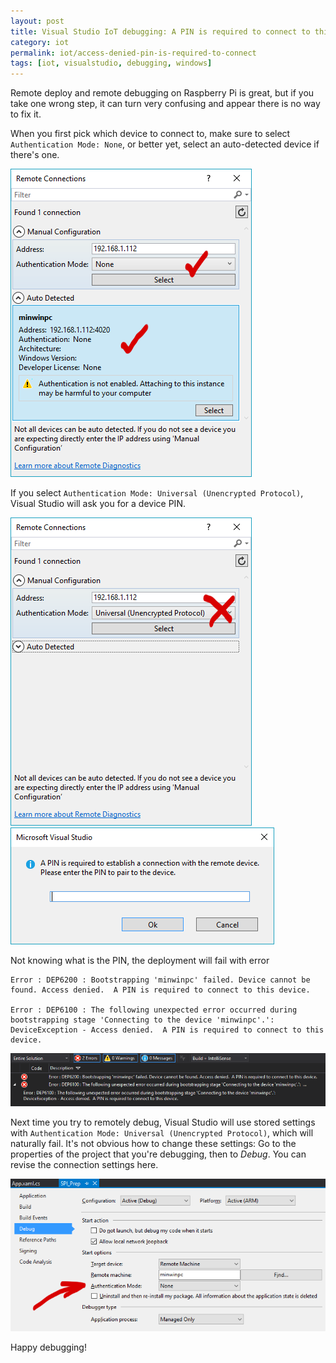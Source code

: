 ```yaml
---
layout: post
title: Visual Studio IoT debugging: A PIN is required to connect to this device.
category: iot
permalink: iot/access-denied-pin-is-required-to-connect
tags: [iot, visualstudio, debugging, windows]
---
```


Remote deploy and remote debugging on Raspberry Pi is great, but if you take one wrong step, it can turn very confusing and appear there is no way to fix it.

When you first pick which device to connect to, make sure to select `Authentication Mode: None`, or better yet, select an auto-detected device if there's one.

![Screenshot of correct way to connect](/blogData/access-denied-pin-is-required-to-connect/correct.png)

If you select `Authentication Mode: Universal (Unencrypted Protocol)`, Visual Studio will ask you for a device PIN.

![Screenshot of incorrect way to connect](/blogData/access-denied-pin-is-required-to-connect/wrong.png)
![Screenshot of the PIN dialog](/blogData/access-denied-pin-is-required-to-connect/pin.png)

Not knowing what is the PIN, the deployment will fail with error 
```
Error : DEP6200 : Bootstrapping 'minwinpc' failed. Device cannot be found. Access denied.  A PIN is required to connect to this device.

Error : DEP6100 : The following unexpected error occurred during bootstrapping stage 'Connecting to the device 'minwinpc'.': 
DeviceException - Access denied.  A PIN is required to connect to this device.
```
![Screenshot of errors](/blogData/access-denied-pin-is-required-to-connect/error.png)

Next time you try to remotely debug, Visual Studio will use stored settings with `Authentication Mode: Universal (Unencrypted Protocol)`, which will naturally fail. It's not obvious how to change these settings: Go to the properties of the project that you're debugging, then to *Debug*. You can revise the connection settings here.

![Screenshot of fix](/blogData/access-denied-pin-is-required-to-connect/fix.png)

Happy debugging!

